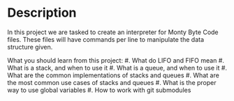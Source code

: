 # Description
In this project we are tasked to create an interpreter for Monty Byte Code files. These files will have commands per line to manipulate the data structure given.  

What you should learn from this project:
#. What do LIFO and FIFO mean
#. What is a stack, and when to use it
#. What is a queue, and when to use it
#. What are the common implementations of stacks and queues
#. What are the most common use cases of stacks and queues
#. What is the proper way to use global variables
#. How to work with git submodules
